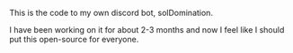 This is the code to my own discord bot, solDomination.

I have been working on it for about 2-3 months and now I feel like I should put this open-source for everyone.
